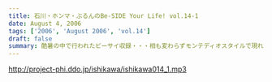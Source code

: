 ```yaml
---
title: 石川・ホンマ・ぶるんのBe-SIDE Your Life! vol.14-1
date: August 4, 2006
tags: ['2006', 'August 2006', 'vol.14']
draft: false
summary: 酷暑の中で行われたビーサイ収録・・・相も変わらずモンテディオスタイルで現れるホンマ・・・まだまだ一部昇格への道はビーサイともども遠そうである。そんなさなか、メディア露出の薄いことで有名な！？この三人の中心人物が再びメディア露出することになるらしいっ！？大発表であります！！NAMAE
---
```


http://project-phi.ddo.jp/ishikawa/ishikawa014_1.mp3